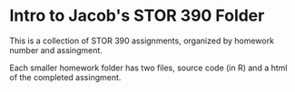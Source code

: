 # Intro to Jacob's STOR 390 Folder

This is a collection of STOR 390 assignments, organized by homework number and assingment.

Each smaller homework folder has two files, source code (in R) and a html of the completed assingment.

